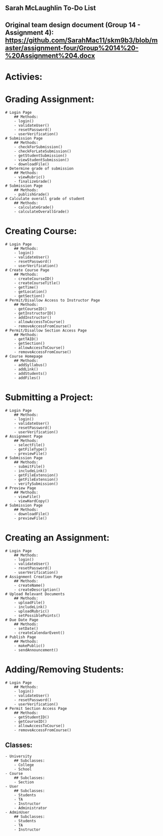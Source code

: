 ## Sarah McLaughlin To-Do List

## Original team design document (Group 14 - Assignment 4): https://github.com/SarahMac11/skm9b3/blob/master/assignment-four/Group%2014%20-%20Assignment%204.docx

# Activies:
# Grading Assignment:
	# Login Page 
		## Methods: 
		- login()
		- validateUser()
		- resetPassword()
		- userVerification()
	# Submission Page
		## Methods:
		- checkForSubmission()
		- checkForLateSubmission()
		- getStudentSubmission()
		- viewStudentSubmission()
		- downloadFile()
	# Determine grade of submission
		## Methods:
		- viewRubric()
		- finalizeGrade()
	# Submission Page
		## Methods:
		- publishGrade()
	# Calculate overall grade of student
		## Methods:
		- calculateGrade()
		- calculateOverallGrade()

# Creating Course:
	# Login Page
		## Methods: 
		- login()
		- validateUser()
		- resetPassword()
		- userVerification()
	# Create Course Page
		## Methods:
		- createCourseID()
		- createCourseTitle()
		- getTime()
		- getLocation()
		- getSection()
	# Permit/Disallow Access to Instructor Page
		## Methods:
		- getCourseID()
		- getInstructorID()
		- addInstructor()
		- allowAccessToCourse()
		- removeAccessFromCourse()
	# Permit/Disallow Section Access Page
		## Methods:
		- getTAID()
		- getSection()
		- allowAccessToCourse()
		- removeAccessFromCourse()
	# Course Homepage
		## Methods:
		- addSyllabus()
		- addLink()
		- addStudents()
		- addFiles()

# Submitting a Project:
	# Login Page
		## Methods: 
		- login()
		- validateUser()
		- resetPassword()
		- userVerification()
	# Assignment Page
		## Methods:
		- selectFile()
		- getFileType()
		- previewFile()
	# Submission Page
		## Methods:
		- submitFile()
		- includeLink()
		- getFileExtension()
		- getFileExtension()
		- verifySubmission()
	# Preview Page
		## Methods:
		- viewFile()
		- viewHardCopy()
	# Submission Page
		## Methods:
		- downloadFile()
		- previewFile()

# Creating an Assignment:
	# Login Page
		## Methods: 
		- login()
		- validateUser()
		- resetPassword()
		- userVerification()
	# Assignment Creation Page
		## Methods:
		- createName()
		- createDescription()
	# Upload Relevant Documents
		## Methods:
		- uploadFile()
		- includeLink()
		- uploadRubric()
		- setPossiblePoints()
	# Due Date Page
		## Methods:
		- setDate()
		- createCalendarEvent()
	# Publish Page
		## Methods:
		- makePublic()
		- sendAnnouncement()

# Adding/Removing Students:
	# Login Page
		## Methods: 
		- login()
		- validateUser()
		- resetPassword()
		- userVerification()
	# Permit Section Access Page	
		## Methods:
		- getStudentID()
		- getCourseID()
		- allowAccessToCourse()
		- removeAccessFromCourse()
		

## Classes:
	- University
		## Subclasses:
		- College
		- School
	- Course
		## Subclasses:
		- Section
	- User
		## Subclasses:
		- Students
		- TA
		- Instructor
		- Administrator
	- AdminUser
		## Subclasses:
		- Students
		- TA
		- Instructor
